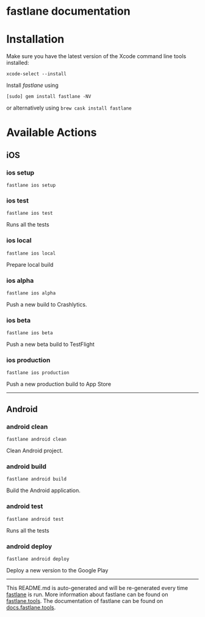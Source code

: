 fastlane documentation
================
# Installation

Make sure you have the latest version of the Xcode command line tools installed:

```
xcode-select --install
```

Install _fastlane_ using
```
[sudo] gem install fastlane -NV
```
or alternatively using `brew cask install fastlane`

# Available Actions
## iOS
### ios setup
```
fastlane ios setup
```

### ios test
```
fastlane ios test
```
Runs all the tests
### ios local
```
fastlane ios local
```
Prepare local build
### ios alpha
```
fastlane ios alpha
```
Push a new build to Crashlytics.
### ios beta
```
fastlane ios beta
```
Push a new beta build to TestFlight
### ios production
```
fastlane ios production
```
Push a new production build to App Store

----

## Android
### android clean
```
fastlane android clean
```
Clean Android project.
### android build
```
fastlane android build
```
Build the Android application.
### android test
```
fastlane android test
```
Runs all the tests
### android deploy
```
fastlane android deploy
```
Deploy a new version to the Google Play

----

This README.md is auto-generated and will be re-generated every time [fastlane](https://fastlane.tools) is run.
More information about fastlane can be found on [fastlane.tools](https://fastlane.tools).
The documentation of fastlane can be found on [docs.fastlane.tools](https://docs.fastlane.tools).
